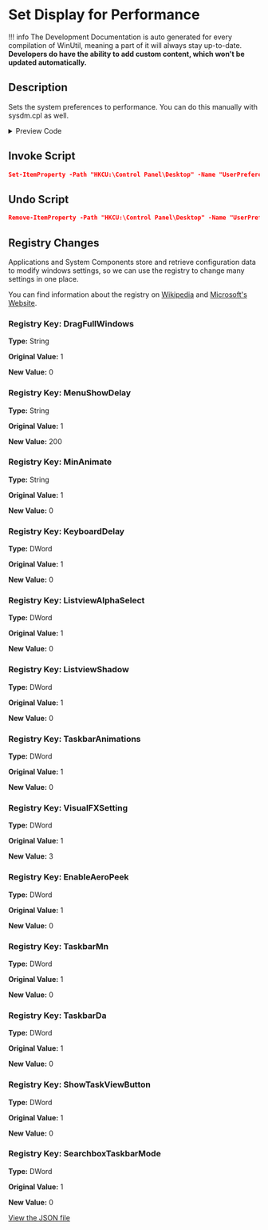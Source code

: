 ﻿# Set Display for Performance


!!! info
     The Development Documentation is auto generated for every compilation of WinUtil, meaning a part of it will always stay up-to-date. **Developers do have the ability to add custom content, which won't be updated automatically.**


## Description

Sets the system preferences to performance. You can do this manually with sysdm.cpl as well.

<!-- BEGIN CUSTOM CONTENT -->

<!-- END CUSTOM CONTENT -->

<details>
<summary>Preview Code</summary>

```json
{
    "Content":  "Set Display for Performance",
    "Description":  "Sets the system preferences to performance. You can do this manually with sysdm.cpl as well.",
    "category":  "z__Advanced Tweaks - CAUTION",
    "panel":  "1",
    "Order":  "a027_",
    "registry":  [
                     {
                         "Path":  "HKCU:\\Control Panel\\Desktop",
                         "OriginalValue":  "1",
                         "Name":  "DragFullWindows",
                         "Value":  "0",
                         "Type":  "String"
                     },
                     {
                         "Path":  "HKCU:\\Control Panel\\Desktop",
                         "OriginalValue":  "1",
                         "Name":  "MenuShowDelay",
                         "Value":  "200",
                         "Type":  "String"
                     },
                     {
                         "Path":  "HKCU:\\Control Panel\\Desktop\\WindowMetrics",
                         "OriginalValue":  "1",
                         "Name":  "MinAnimate",
                         "Value":  "0",
                         "Type":  "String"
                     },
                     {
                         "Path":  "HKCU:\\Control Panel\\Keyboard",
                         "OriginalValue":  "1",
                         "Name":  "KeyboardDelay",
                         "Value":  "0",
                         "Type":  "DWord"
                     },
                     {
                         "Path":  "HKCU:\\Software\\Microsoft\\Windows\\CurrentVersion\\Explorer\\Advanced",
                         "OriginalValue":  "1",
                         "Name":  "ListviewAlphaSelect",
                         "Value":  "0",
                         "Type":  "DWord"
                     },
                     {
                         "Path":  "HKCU:\\Software\\Microsoft\\Windows\\CurrentVersion\\Explorer\\Advanced",
                         "OriginalValue":  "1",
                         "Name":  "ListviewShadow",
                         "Value":  "0",
                         "Type":  "DWord"
                     },
                     {
                         "Path":  "HKCU:\\Software\\Microsoft\\Windows\\CurrentVersion\\Explorer\\Advanced",
                         "OriginalValue":  "1",
                         "Name":  "TaskbarAnimations",
                         "Value":  "0",
                         "Type":  "DWord"
                     },
                     {
                         "Path":  "HKCU:\\Software\\Microsoft\\Windows\\CurrentVersion\\Explorer\\VisualEffects",
                         "OriginalValue":  "1",
                         "Name":  "VisualFXSetting",
                         "Value":  "3",
                         "Type":  "DWord"
                     },
                     {
                         "Path":  "HKCU:\\Software\\Microsoft\\Windows\\DWM",
                         "OriginalValue":  "1",
                         "Name":  "EnableAeroPeek",
                         "Value":  "0",
                         "Type":  "DWord"
                     },
                     {
                         "Path":  "HKCU:\\Software\\Microsoft\\Windows\\CurrentVersion\\Explorer\\Advanced",
                         "OriginalValue":  "1",
                         "Name":  "TaskbarMn",
                         "Value":  "0",
                         "Type":  "DWord"
                     },
                     {
                         "Path":  "HKCU:\\Software\\Microsoft\\Windows\\CurrentVersion\\Explorer\\Advanced",
                         "OriginalValue":  "1",
                         "Name":  "TaskbarDa",
                         "Value":  "0",
                         "Type":  "DWord"
                     },
                     {
                         "Path":  "HKCU:\\Software\\Microsoft\\Windows\\CurrentVersion\\Explorer\\Advanced",
                         "OriginalValue":  "1",
                         "Name":  "ShowTaskViewButton",
                         "Value":  "0",
                         "Type":  "DWord"
                     },
                     {
                         "Path":  "HKCU:\\Software\\Microsoft\\Windows\\CurrentVersion\\Search",
                         "OriginalValue":  "1",
                         "Name":  "SearchboxTaskbarMode",
                         "Value":  "0",
                         "Type":  "DWord"
                     }
                 ],
    "InvokeScript":  [
                         "Set-ItemProperty -Path \"HKCU:\\Control Panel\\Desktop\" -Name \"UserPreferencesMask\" -Type Binary -Value ([byte[]](144,18,3,128,16,0,0,0))"
                     ],
    "UndoScript":  [
                       "Remove-ItemProperty -Path \"HKCU:\\Control Panel\\Desktop\" -Name \"UserPreferencesMask\""
                   ]
}
```
</details>

## Invoke Script

```json
Set-ItemProperty -Path "HKCU:\Control Panel\Desktop" -Name "UserPreferencesMask" -Type Binary -Value ([byte[]](144,18,3,128,16,0,0,0))

```
## Undo Script

```json
Remove-ItemProperty -Path "HKCU:\Control Panel\Desktop" -Name "UserPreferencesMask"

```
## Registry Changes
Applications and System Components store and retrieve configuration data to modify windows settings, so we can use the registry to change many settings in one place.

You can find information about the registry on [Wikipedia](https://www.wikiwand.com/en/Windows_Registry) and [Microsoft's Website](https://learn.microsoft.com/en-us/windows/win32/sysinfo/registry).
### Registry Key: DragFullWindows
**Type:** String

**Original Value:** 1

**New Value:** 0

### Registry Key: MenuShowDelay
**Type:** String

**Original Value:** 1

**New Value:** 200

### Registry Key: MinAnimate
**Type:** String

**Original Value:** 1

**New Value:** 0

### Registry Key: KeyboardDelay
**Type:** DWord

**Original Value:** 1

**New Value:** 0

### Registry Key: ListviewAlphaSelect
**Type:** DWord

**Original Value:** 1

**New Value:** 0

### Registry Key: ListviewShadow
**Type:** DWord

**Original Value:** 1

**New Value:** 0

### Registry Key: TaskbarAnimations
**Type:** DWord

**Original Value:** 1

**New Value:** 0

### Registry Key: VisualFXSetting
**Type:** DWord

**Original Value:** 1

**New Value:** 3

### Registry Key: EnableAeroPeek
**Type:** DWord

**Original Value:** 1

**New Value:** 0

### Registry Key: TaskbarMn
**Type:** DWord

**Original Value:** 1

**New Value:** 0

### Registry Key: TaskbarDa
**Type:** DWord

**Original Value:** 1

**New Value:** 0

### Registry Key: ShowTaskViewButton
**Type:** DWord

**Original Value:** 1

**New Value:** 0

### Registry Key: SearchboxTaskbarMode
**Type:** DWord

**Original Value:** 1

**New Value:** 0


<!-- BEGIN SECOND CUSTOM CONTENT -->

<!-- END SECOND CUSTOM CONTENT -->

[View the JSON file](https://github.com/ChrisTitusTech/winutil/tree/main/config/tweaks.json)

